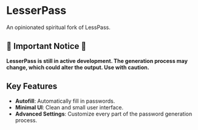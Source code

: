 # LesserPass
An opinionated spiritual fork of LessPass.

## 🚨 Important Notice 🚨

**LesserPass is still in active development. The generation process may change, which could alter the output. Use with caution.**

## Key Features

- **Autofill**: Automatically fill in passwords.
- **Minimal UI**: Clean and small user interface.
- **Advanced Settings**: Customize every part of the password generation process.
